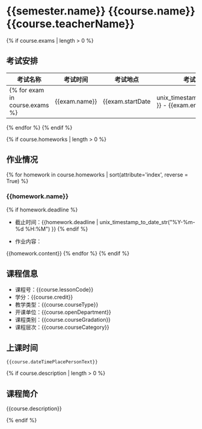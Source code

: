 # {{semester.name}} {{course.name}} {{course.teacherName}}


{% if course.exams | length > 0 %}

## 考试安排

| 考试名称 | 考试时间 | 考试地点 | 考试类型 | 考试模式 |
| -------- | -------- | -------- | -------- | -------- |
{% for exam in course.exams %}| {{exam.name}} | {{exam.startDate | unix_timestamp_to_date_str }} - {{exam.endDate | unix_timestamp_to_date_str("%H:%M") }} | {{exam.location}} | {{exam.examType}} | {{exam.examMode}} |
{% endfor %}
{% endif %}

{% if course.homeworks | length > 0 %}
## 作业情况
{% for homework in course.homeworks | sort(attribute='index', reverse = True) %}
### {{homework.name}}

{% if homework.deadline %}
- 截止时间：{{homework.deadline | unix_timestamp_to_date_str("%Y-%m-%d %H:%M") }}
{% endif %}

- 作业内容：

{{homework.content}}
{% endfor %}
{% endif %}

## 课程信息

- 课程号：{{course.lessonCode}}
- 学分：{{course.credit}}
- 教学类型：{{course.courseType}}
- 开课单位：{{course.openDepartment}}
- 课程类别：{{course.courseGradation}}
- 课程层次：{{course.courseCategory}}

## 上课时间

```
{{course.dateTimePlacePersonText}}
```

{% if course.description | length > 0 %}

## 课程简介

{{course.description}}

{% endif %}
